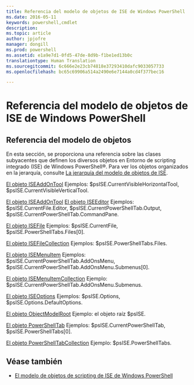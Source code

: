 ```yaml
---
title: Referencia del modelo de objetos de ISE de Windows PowerShell
ms.date: 2016-05-11
keywords: powershell,cmdlet
description: 
ms.topic: article
author: jpjofre
manager: dongill
ms.prod: powershell
ms.assetid: e1a9e7d1-0fd5-47de-8d9b-f1be1ed13b0c
translationtype: Human Translation
ms.sourcegitcommit: 6c666e2e23cb74818e37293410dafc9033057733
ms.openlocfilehash: bc65c69906a514a2490e6e7144a0cd4f377bec16

---
```


# Referencia del modelo de objetos de ISE de Windows PowerShell
  
## Referencia del modelo de objetos
 En esta sección, se proporciona una referencia sobre las clases subyacentes que definen los diversos objetos en Entorno de scripting integrado (ISE) de Windows PowerShell®. Para ver los objetos organizados en la jerarquía, consulte [La jerarquía del modelo de objetos de ISE](The-ISE-Object-Model-Hierarchy.md).

 [El objeto ISEAddOnTool](The-ISEAddOnTool-Object.md)
 Ejemplos: $psISE.CurrentVisibleHorizontalTool, $psISE.CurrentVisibleVerticalTool.

 [El objeto ISEAddOnTool](The-ISEAddOnTool-Object.md)
  [El objeto ISEEditor](The-ISEEditor-Object.md)
 Ejemplos: $psISE.CurrentFile.Editor, $psISE.CurrentPowerShellTab.Output, $psISE.CurrentPowerShellTab.CommandPane.

 [El objeto ISEFile](The-ISEFile-Object.md)
 Ejemplos: $psISE.CurrentFile, $psISE.PowerShellTabs.Files\[0\].

 [El objeto ISEFileCollection](The-ISEFileCollection-Object.md)
 Ejemplos: $psISE.PowerShellTabs.Files.

 [El objeto ISEMenuItem](The-ISEMenuItem-Object.md)
 Ejemplos: $psISE.CurrentPowerShellTab.AddOnsMenu, $psISE.CurrentPowerShellTab.AddOnsMenu.Submenus\[0\].

 [El objeto ISEMenuItemCollection](The-ISEMenuItemCollection-Object.md)
 Ejemplo: $psISE.CurrentPowerShellTab.AddOnsMenu.Submenus.

 [El objeto ISEOptions](The-ISEOptions-Object.md)
 Ejemplos: $psISE.Options, $psISE.Options.DefaultOptions.

 [El objeto ObjectModelRoot](The-ObjectModelRoot-Object.md)
 Ejemplo: el objeto raíz $psISE.

 [El objeto PowerShellTab](The-PowerShellTab-Object.md)
 Ejemplos: $psISE.CurrentPowerShellTab, $psISE.PowerShellTabs\[0\].

 [El objeto PowerShellTabCollection](The-PowerShellTabCollection-Object.md)
 Ejemplo: $psISE.PowerShellTabs.

## Véase también
- [El modelo de objetos de scripting de ISE de Windows PowerShell](The-Windows-PowerShell-ISE-Scripting-Object-Model.md)

  



<!--HONumber=Oct16_HO3-->


